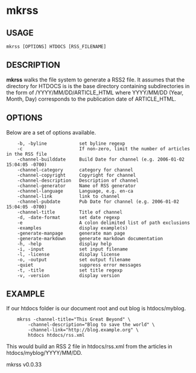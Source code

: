 
# mkrss

## USAGE

	mkrss [OPTIONS] HTDOCS [RSS_FILENAME]

## DESCRIPTION

**mkrss** walks the file system to generate a RSS2 file. It assumes 
that the directory for HTDOCS is is the base directory containing 
subdirectories in the form of /YYYY/MM/DD/ARTICLE_HTML where 
YYYY/MM/DD (Year, Month, Day) corresponds to the publication date 
of ARTICLE_HTML.


## OPTIONS

Below are a set of options available.

```
    -b, -byline            set byline regexp
    -c                     If non-zero, limit the number of articles in the RSS file
    -channel-builddate     Build Date for channel (e.g. 2006-01-02 15:04:05 -0700)
    -channel-category      category for channel
    -channel-copyright     Copyright for channel
    -channel-description   Description of channel
    -channel-generator     Name of RSS generator
    -channel-language      Language, e.g. en-ca
    -channel-link          link to channel
    -channel-pubdate       Pub Date for channel (e.g. 2006-01-02 15:04:05 -0700)
    -channel-title         Title of channel
    -d, -date-format       set date regexp
    -e                     A colon delimited list of path exclusions
    -examples              display example(s)
    -generate-manpage      generate man page
    -generate-markdown     generate markdown documentation
    -h, -help              display help
    -i, -input             set input filename
    -l, -license           display license
    -o, -output            set output filename
    -quiet                 suppress error messages
    -t, -title             set title regexp
    -v, -version           display version
```


## EXAMPLE

If our htdocs folder is our document root and out blog is
htdocs/myblog.

```
    mkrss -channel-title="This Great Beyond" \
        -channel-description="Blog to save the world" \
        -channel-link="http://blog.example.org" \
        htdocs htdocs/rss.xml
```

This would build an RSS 2 file in htdocs/rss.xml from the
articles in htdocs/myblog/YYYY/MM/DD.


mkrss v0.0.33
